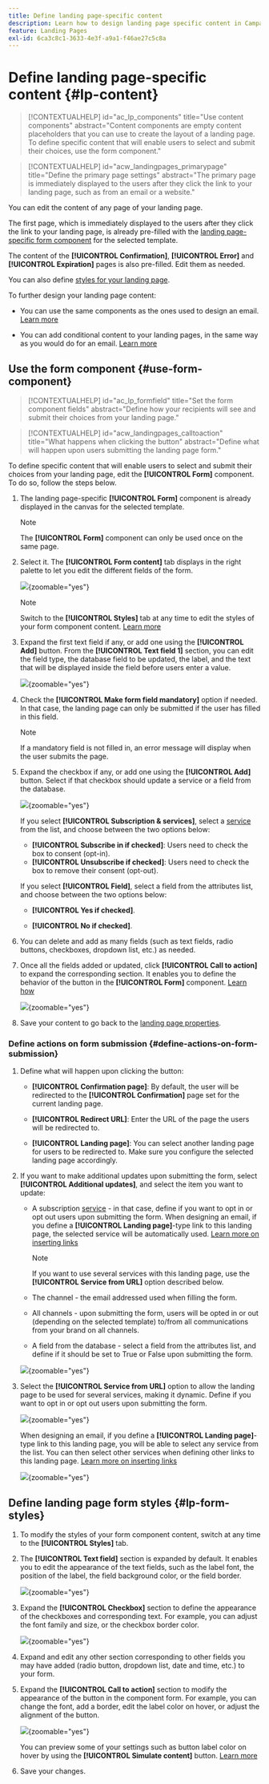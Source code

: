 ```yaml
---
title: Define landing page-specific content
description: Learn how to design landing page specific content in Campaign Web
feature: Landing Pages
exl-id: 6ca3c8c1-3633-4e3f-a9a1-f46ae27c5c8a
---
```

# Define landing page-specific content {#lp-content}

>[!CONTEXTUALHELP]
>id="ac_lp_components"
>title="Use content components"
>abstract="Content components are empty content placeholders that you can use to create the layout of a landing page. To define specific content that will enable users to select and submit their choices, use the form component."

>[!CONTEXTUALHELP]
>id="acw_landingpages_primarypage"
>title="Define the primary page settings"
>abstract="The primary page is immediately displayed to the users after they click the link to your landing page, such as from an email or a website."

You can edit the content of any page of your landing page.

The first page, which is immediately displayed to the users after they click the link to your landing page, is already pre-filled with the [landing page-specific form component](#use-form-component) for the selected template<!-- to enable users to select and submit their choices-->.

The content of the **[!UICONTROL Confirmation]**, **[!UICONTROL Error]** and **[!UICONTROL Expiration]** pages is also pre-filled. Edit them as needed.

You can also define [styles for your landing page](#lp-form-styles).

To further design your landing page content:

* You can use the same components as the ones used to design an email. [Learn more](../email/content-components.md#add-content-components)

* You can add conditional content to your landing pages, in the same way as you would do for an email. [Learn more](../personalization/conditions.md#condition-condition-builder)

## Use the form component {#use-form-component}

>[!CONTEXTUALHELP]
>id="ac_lp_formfield"
>title="Set the form component fields"
>abstract="Define how your recipients will see and submit their choices from your landing page."

>[!CONTEXTUALHELP]
>id="acw_landingpages_calltoaction"
>title="What happens when clicking the button"
>abstract="Define what will happen upon users submitting the landing page form."

To define specific content that will enable users to select and submit their choices from your landing page, edit the **[!UICONTROL Form]** component. To do so, follow the steps below.

1. The landing page-specific **[!UICONTROL Form]** component is already displayed in the canvas for the selected template.

    >[!NOTE]
    >
    >The **[!UICONTROL Form]** component can only be used once on the same page.

1. Select it. The **[!UICONTROL Form content]** tab displays in the right palette to let you edit the different fields of the form.

    ![](assets/lp-form-component.png){zoomable="yes"}

    >[!NOTE]
    >
    >Switch to the **[!UICONTROL Styles]** tab at any time to edit the styles of your form component content. [Learn more](#lp-form-styles)

1. Expand the first text field if any, or add one using the **[!UICONTROL Add]** button. From the **[!UICONTROL Text field 1]** section, you can edit the field type, the database field to be updated, the label, and the text that will be displayed inside the field before users enter a value.

    ![](assets/lp-form-text-field.png){zoomable="yes"}

1. Check the **[!UICONTROL Make form field mandatory]** option if needed. In that case, the landing page can only be submitted if the user has filled in this field.

    >[!NOTE]
    >
    >If a mandatory field is not filled in, an error message will display when the user submits the page.

1. Expand the checkbox if any, or add one using the **[!UICONTROL Add]** button. Select if that checkbox should update a service or a field from the database.

    ![](assets/lp-form-checkbox.png){zoomable="yes"}

    If you select **[!UICONTROL Subscription & services]**, select a [service](../audience/manage-services.md) from the list, and choose between the two options below:

    * **[!UICONTROL Subscribe in if checked]**: Users need to check the box to consent (opt-in).
    * **[!UICONTROL Unsubscribe if checked]**: Users need to check the box to remove their consent (opt-out).

    If you select **[!UICONTROL Field]**, select a field from the attributes list, and choose between the two options below:

    * **[!UICONTROL Yes if checked]**.<!--TBC-->

    * **[!UICONTROL No if checked]**.<!--TBC-->

1. You can delete and add as many fields (such as text fields, radio buttons, checkboxes, dropdown list, etc.) as needed.

1. Once all the fields added or updated, click **[!UICONTROL Call to action]** to expand the corresponding section. It enables you to define the behavior of the button in the **[!UICONTROL Form]** component. [Learn how](#define-actions-on-form-submission)

    ![](assets/lp-call-to-action.png){zoomable="yes"}

1. Save your content to go back to the [landing page properties](create-lp.md#create-landing-page).

### Define actions on form submission {#define-actions-on-form-submission}

1. Define what will happen upon clicking the button:

    * **[!UICONTROL Confirmation page]**: By default, the user will be redirected to the **[!UICONTROL Confirmation]** page set for the current landing page.

    * **[!UICONTROL Redirect URL]**: Enter the URL of the page the users will be redirected to.

    * **[!UICONTROL Landing page]**: You can select another landing page for users to be redirected to. Make sure you configure the selected landing page accordingly.

1. If you want to make additional updates upon submitting the form, select **[!UICONTROL Additional updates]**, and select the item you want to update:
    * A subscription [service](../audience/manage-services.md) - in that case, define if you want to opt in or opt out users upon submitting the form. When designing an email, if you define a **[!UICONTROL Landing page]**-type link to this landing page, the selected service will be automatically used. [Learn more on inserting links](../email/message-tracking.md)

        >[!NOTE]
        >
        >If you want to use several services with this landing page, use the **[!UICONTROL Service from URL]** option described below.

    * The channel - the email addressed used when filling the form.
    * All channels - upon submitting the form, users will be opted in or out (depending on the selected template) to/from all communications from your brand on all channels.
    * A field from the database - select a field from the attributes list, and define if it should be set to True or False upon submitting the form.

    ![](assets/lp-form-additionnal-updates.png){zoomable="yes"}

1. Select the **[!UICONTROL Service from URL]** option to allow the landing page to be used for several services, making it dynamic. Define if you want to opt in or opt out users upon submitting the form.

    ![](assets/lp-form-service-from-url.png){zoomable="yes"}

    When designing an email, if you define a **[!UICONTROL Landing page]**-type link to this landing page, you will be able to select any service from the list. You can then select other services when defining other links to this landing page. [Learn more on inserting links](../email/message-tracking.md)

    ![](assets/email-link-to-landing-page.png){zoomable="yes"}

## Define landing page form styles {#lp-form-styles}

1. To modify the styles of your form component content, switch at any time to the **[!UICONTROL Styles]** tab.

1. The **[!UICONTROL Text field]** section is expanded by default. It enables you to edit the appearance of the text fields, such as the label font, the position of the label, the field background color, or the field border.

    ![](assets/lp-text-styles.png){zoomable="yes"}

1. Expand the **[!UICONTROL Checkbox]** section to define the appearance of the checkboxes and corresponding text. For example, you can adjust the font family and size, or the checkbox border color.

    ![](assets/lp-checkbox-style.png){zoomable="yes"}

1. Expand and edit any other section corresponding to other fields you may have added (radio button, dropdown list, date and time, etc.) to your form.

1. Expand the **[!UICONTROL Call to action]** section to modify the appearance of the button in the component form. For example, you can change the font, add a border, edit the label color on hover, or adjust the alignment of the button.

    ![](assets/lp-call-to-action-style.png){zoomable="yes"}

    You can preview some of your settings such as button label color on hover by using the **[!UICONTROL Simulate content]** button. [Learn more](create-lp.md#test-landing-page)

1. Save your changes.
